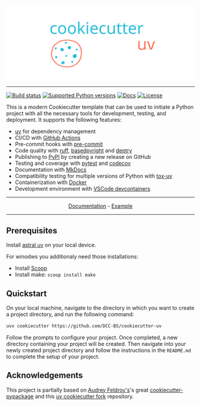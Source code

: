 <p align="center">
  <img width="600" src="https://raw.githubusercontent.com/DCC-BS/cookiecutter-uv/main/docs/static/cookiecutter.svg">
</p style = "margin-bottom: 2rem;">

---

[![Build status](https://img.shields.io/github/actions/workflow/status/DCC-BS/cookiecutter-uv/main.yml?branch=main)](https://github.com/DCC-BS/cookiecutter-uv/actions/workflows/main.yml?query=branch%3Amain)
[![Supported Python versions](https://img.shields.io/badge/python-3.10_%7C_3.11_%7C_3.12_%7C_3.13-blue?labelColor=grey&color=blue)](https://github.com/DCC-BS/cookiecutter-uv/blob/main/pyproject.toml)
[![Docs](https://img.shields.io/badge/docs-gh--pages-blue)](https://dcc-bs.github.io/cookiecutter-uv/)
[![License](https://img.shields.io/github/license/DCC-BS/cookiecutter-uv)](https://img.shields.io/github/license/DCC-BS/cookiecutter-uv)


This is a modern Cookiecutter template that can be used to initiate a Python project with all the necessary tools for development, testing, and deployment. It supports the following features:

- [uv](https://docs.astral.sh/uv/) for dependency management
- CI/CD with [GitHub Actions](https://github.com/features/actions)
- Pre-commit hooks with [pre-commit](https://pre-commit.com/)
- Code quality with [ruff](https://github.com/charliermarsh/ruff), [basedpyright](https://docs.basedpyright.com) and [deptry](https://github.com/fpgmaas/deptry/)
- Publishing to [PyPI](https://pypi.org) by creating a new release on GitHub
- Testing and coverage with [pytest](https://docs.pytest.org/en/7.1.x/) and [codecov](https://about.codecov.io/)
- Documentation with [MkDocs](https://www.mkdocs.org/)
- Compatibility testing for multiple versions of Python with [tox-uv](https://github.com/tox-dev/tox-uv)
- Containerization with [Docker](https://www.docker.com/)
- Development environment with [VSCode devcontainers](https://code.visualstudio.com/docs/devcontainers/containers)

---

<p align="center">
  <a href="https://dcc-bs.github.io/cookiecutter-uv/">Documentation</a> - <a href="https://github.com/DCC-BS/example-project">Example</a>
</p>

---

## Prerequisites

Install [astral uv](https://docs.astral.sh/uv/getting-started/installation/) on your local device.

For winodws you additionaly need those installations:
- Install [Scoop](https://scoop.sh/)
- Install make: `scoop install make`

## Quickstart

On your local machine, navigate to the directory in which you want to
create a project directory, and run the following command:

```bash
uvx cookiecutter https://github.com/DCC-BS/cookiecutter-uv
```

Follow the prompts to configure your project. Once completed, a new directory containing your project will be created. Then navigate into your newly created project directory and follow the instructions in the `README.md` to complete the setup of your project.

## Acknowledgements

This project is partially based on [Audrey
Feldroy\'s](https://github.com/audreyfeldroy)\'s great
[cookiecutter-pypackage](https://github.com/audreyfeldroy/cookiecutter-pypackage) and this [uv cookiecutter fork](https://github.com/fpgmaas/cookiecutter-uv)
repository.
